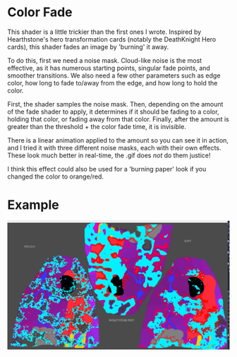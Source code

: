 # Color Fade

This shader is a little trickier than the first ones I wrote. Inspired by Hearthstone's hero transformation cards (notably the DeathKnight Hero cards), this shader fades an image by 'burning' it away.

To do this, first we need a noise mask. Cloud-like noise is the most effective, as it has numerous starting points, singular fade points, and smoother transitions. We also need a few other parameters such as edge color, how long to fade to/away from the edge, and how long to hold the color.

First, the shader samples the noise mask. Then, depending on the amount of the fade shader to apply, it determines if it should be fading to a color, holding that color, or fading away from that color. Finally, after the amount is greater than the threshold + the color fade time, it is invisible.

There is a linear animation applied to the amount so you can see it in action, and I tried it with three different noise masks, each with their own effects. These look much better in real-time, the .gif does *not* do them justice!

I think this effect could also be used for a 'burning paper' look if you changed the color to orange/red.

# Example
![Rough, Low-Res, and Smooth Noise](./color_fade.gif "All three put together for comparison")

